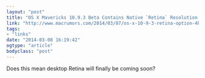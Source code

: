 ```yaml
---
layout: "post"
title: "OS X Mavericks 10.9.3 Beta Contains Native `Retina` Resolution Option for 4K Displays"
link: "http://www.macrumors.com/2014/03/07/os-x-10-9-3-retina-option-4k-displays/"
tags: 
- "links"
date: "2014-03-08 16:19:42"
ogtype: "article"
bodyclass: "post"
---
```


Does this mean desktop Retina will finally be coming soon?